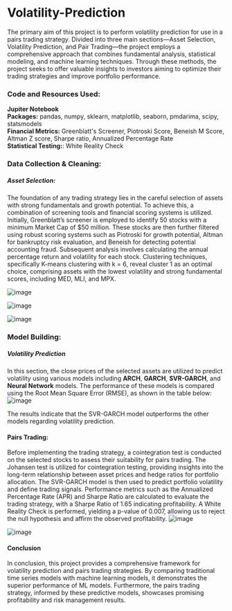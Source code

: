 # Volatility-Prediction
The primary aim of this project is to perform volatility prediction for use in a pairs trading strategy. Divided into three main sections—Asset Selection, Volatility Prediction, and Pair Trading—the project employs a comprehensive approach that combines fundamental analysis, statistical modeling, and machine learning techniques. Through these methods, the project seeks to offer valuable insights to investors aiming to optimize their trading strategies and improve portfolio performance.
### Code and Resources Used:<br>
**Jupiter Notebook**<br>
**Packages:** pandas, numpy, sklearn, matplotlib, seaborn, pmdarima, scipy, statsmodels <br>
**Financial Metrics:** Greenblatt's Screener, Piotroski Score, Beneish M Score,  Altman Z score, Sharpe ratio, Annualized Percentage Rate<br>
**Statistical Testing:**: White Reality Check
### Data Collection & Cleaning:<br>
##### Asset Selection:<br> 
The foundation of any trading strategy lies in the careful selection of assets with strong fundamentals and growth potential. To achieve this, a combination of screening tools and financial scoring systems is utilized. Initially, Greenblatt’s screener is employed to identify 50 stocks with a minimum Market Cap of $50 million. These stocks are then further filtered using robust scoring systems such as Piotroski for growth potential, Altman for bankruptcy risk evaluation, and Beneish for detecting potential accounting fraud. Subsequent analysis involves calculating the annual percentage return and volatility for each stock. Clustering techniques, specifically K-means clustering with k = 6, reveal cluster 1 as an optimal choice, comprising assets with the lowest volatility and strong fundamental scores, including MED, MLI, and MPX.<br>

![image](https://github.com/user-attachments/assets/79042f9a-1674-4fa1-82a5-327342faeb85)


![image](https://github.com/user-attachments/assets/31d95d9f-f5b4-4228-acc8-38c620c7182c)


![image](https://github.com/user-attachments/assets/5a32c890-b79d-4370-817b-667af11f3879)

### Model Building:<br>
##### Volatility Prediction<br>
In this section, the close prices of the selected assets are utilized to predict volatility using various models including **ARCH**, **GARCH**, **SVR-GARCH**, and **Neural Network** models. The performance of these models is compared using the Root Mean Square Error (RMSE), as shown in the table below:<br>
![image](https://github.com/user-attachments/assets/41a25a48-ae6a-49da-9051-2419d4e72ceb)


The results indicate that the SVR-GARCH model outperforms the other models regarding volatility prediction.<br>
#### Pairs Trading:
Before implementing the trading strategy, a cointegration test is conducted on the selected stocks to assess their suitability for pairs trading. The Johansen test is utilized for cointegration testing, providing insights into the long-term relationship between asset prices and hedge ratios for portfolio allocation. The SVR-GARCH model is then used to predict portfolio volatility and define trading signals. Performance metrics such as the Annualized Percentage Rate (APR) and Sharpe Ratio are calculated to evaluate the trading strategy, with a Sharpe Ratio of 1.65 indicating profitability. A White Reality Check is performed, yielding a p-value of 0.007, allowing us to reject the null hypothesis and affirm the observed profitability.
![image](https://github.com/user-attachments/assets/0169515b-e24f-4ef4-9408-8f698132043a)

![image](https://github.com/user-attachments/assets/4cda654b-7d40-4d43-8d10-620cfb65b574)

#### Conclusion
In conclusion, this project provides a comprehensive framework for volatility prediction and pairs trading strategies. By comparing traditional time series models with machine learning models, it demonstrates the superior performance of ML models. Furthermore, the pairs trading strategy, informed by these predictive models, showcases promising profitability and risk management results.


